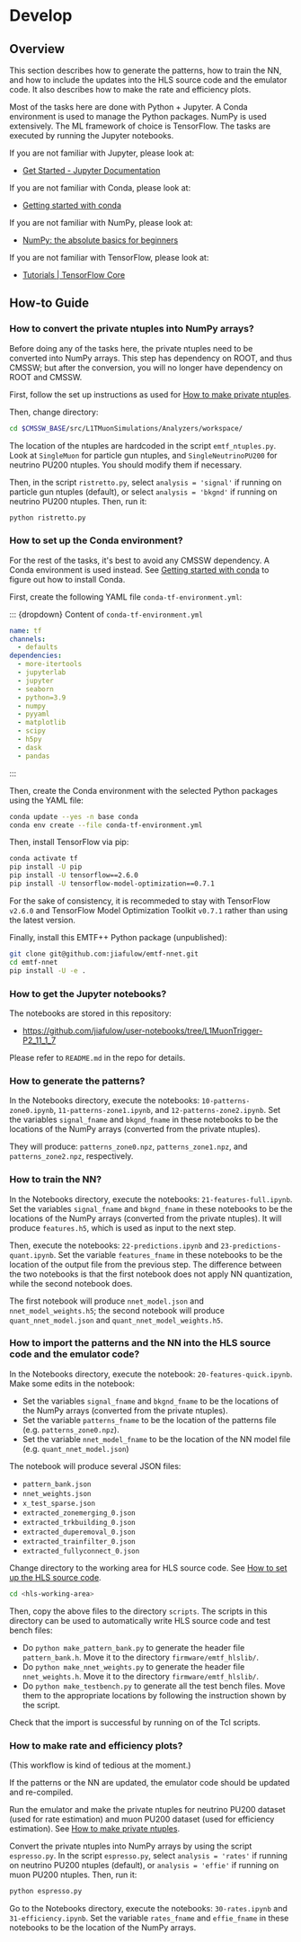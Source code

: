 # Develop

## Overview

This section describes how to generate the patterns, how to train the NN, and how to include the updates into the HLS source code and the emulator code. It also describes how to make the rate and efficiency plots.

Most of the tasks here are done with Python + Jupyter. A Conda environment is used to manage the Python packages. NumPy is used extensively. The ML framework of choice is TensorFlow. The tasks are executed by running the Jupyter notebooks.

If you are not familiar with Jupyter, please look at:

- [Get Started - Jupyter Documentation](https://jupyter.readthedocs.io/en/latest/content-quickstart.html)

If you are not familiar with Conda, please look at:

- [Getting started with conda](https://conda.io/projects/conda/en/latest/user-guide/getting-started.html)

If you are not familiar with NumPy, please look at:

- [NumPy: the absolute basics for beginners](https://numpy.org/doc/stable/user/absolute_beginners.html)

If you are not familiar with TensorFlow, please look at:

- [Tutorials | TensorFlow Core](https://www.tensorflow.org/tutorials)

## How-to Guide

### How to convert the private ntuples into NumPy arrays?

Before doing any of the tasks here, the private ntuples need to be converted into NumPy arrays. This step has dependency on ROOT, and thus CMSSW; but after the conversion, you will no longer have dependency on ROOT and CMSSW.

First, follow the set up instructions as used for [How to make private ntuples](usage.html#how-to-make-private-ntuples).

Then, change directory:

``` bash
cd $CMSSW_BASE/src/L1TMuonSimulations/Analyzers/workspace/
```

The location of the ntuples are hardcoded in the script `emtf_ntuples.py`. Look at `SingleMuon` for particle gun ntuples, and `SingleNeutrinoPU200` for neutrino PU200 ntuples. You should modify them if necessary.

Then, in the script `ristretto.py`, select `analysis = 'signal'` if running on particle gun ntuples (default), or select `analysis = 'bkgnd'` if running on neutrino PU200 ntuples. Then, run it:

``` bash
python ristretto.py
```

### How to set up the Conda environment?

For the rest of the tasks, it's best to avoid any CMSSW dependency. A Conda environment is used instead. See [Getting started with conda](https://conda.io/projects/conda/en/latest/user-guide/getting-started.html) to figure out how to install Conda.

First, create the following YAML file `conda-tf-environment.yml`:

::: {dropdown} Content of `conda-tf-environment.yml`

``` yaml
name: tf
channels:
  - defaults
dependencies:
  - more-itertools
  - jupyterlab
  - jupyter
  - seaborn
  - python=3.9
  - numpy
  - pyyaml
  - matplotlib
  - scipy
  - h5py
  - dask
  - pandas
```

:::

Then, create the Conda environment with the selected Python packages using the YAML file:

``` bash
conda update --yes -n base conda
conda env create --file conda-tf-environment.yml
```

Then, install TensorFlow via pip:

``` bash
conda activate tf
pip install -U pip
pip install -U tensorflow==2.6.0
pip install -U tensorflow-model-optimization==0.7.1
```

For the sake of consistency, it is recommeded to stay with TensorFlow `v2.6.0` and TensorFlow Model Optimization Toolkit `v0.7.1` rather than using the latest version.

Finally, install this EMTF++ Python package (unpublished):

``` bash
git clone git@github.com:jiafulow/emtf-nnet.git
cd emtf-nnet
pip install -U -e .
```

### How to get the Jupyter notebooks?

The notebooks are stored in this repository:

- <https://github.com/jiafulow/user-notebooks/tree/L1MuonTrigger-P2_11_1_7>

Please refer to `README.md` in the repo for details.

### How to generate the patterns?

In the Notebooks directory, execute the notebooks: `10-patterns-zone0.ipynb`, `11-patterns-zone1.ipynb`, and `12-patterns-zone2.ipynb`. Set the variables `signal_fname` and `bkgnd_fname` in these notebooks to be the locations of the NumPy arrays (converted from the private ntuples).

They will produce: `patterns_zone0.npz`, `patterns_zone1.npz`, and `patterns_zone2.npz`, respectively.

### How to train the NN?

In the Notebooks directory, execute the notebooks: `21-features-full.ipynb`. Set the variables `signal_fname` and `bkgnd_fname` in these notebooks to be the locations of the NumPy arrays (converted from the private ntuples).
It will produce `features.h5`, which is used as input to the next step.

Then, execute the notebooks: `22-predictions.ipynb` and `23-predictions-quant.ipynb`. Set the variable `features_fname` in these notebooks to be the location of the output file from the previous step. The difference between the two notebooks is that the first notebook does not apply NN quantization, while the second notebook does.

The first notebook will produce `nnet_model.json` and `nnet_model_weights.h5`; the second notebook will produce `quant_nnet_model.json` and `quant_nnet_model_weights.h5`.

### How to import the patterns and the NN into the HLS source code and the emulator code?

In the Notebooks directory, execute the notebook: `20-features-quick.ipynb`. Make some edits in the notebook:

- Set the variables `signal_fname` and `bkgnd_fname` to be the locations of the NumPy arrays (converted from the private ntuples).
- Set the variable `patterns_fname` to be the location of the patterns file (e.g. `patterns_zone0.npz`).
- Set the variable `nnet_model_fname` to be the location of the NN model file (e.g. `quant_nnet_model.json`)

The notebook will produce several JSON files:

- `pattern_bank.json`
- `nnet_weights.json`
- `x_test_sparse.json`
- `extracted_zonemerging_0.json`
- `extracted_trkbuilding_0.json`
- `extracted_duperemoval_0.json`
- `extracted_trainfilter_0.json`
- `extracted_fullyconnect_0.json`

Change directory to the working area for HLS source code. See [How to set up the HLS source code](usage.html#how-to-set-up-the-hls-source-code).

``` bash
cd <hls-working-area>
```

Then, copy the above files to the directory `scripts`. The scripts in this directory can be used to automatically write HLS source code and test bench files:

- Do `python make_pattern_bank.py` to generate the header file `pattern_bank.h`. Move it to the directory `firmware/emtf_hlslib/`.
- Do `python make_nnet_weights.py` to generate the header file `nnet_weights.h`. Move it to the directory `firmware/emtf_hlslib/`.
- Do `python make_testbench.py` to generate all the test bench files. Move them to the appropriate locations by following the instruction shown by the script.

Check that the import is successful by running on of the Tcl scripts.

### How to make rate and efficiency plots?

(This workflow is kind of tedious at the moment.)

If the patterns or the NN are updated, the emulator code should be updated and re-compiled.

Run the emulator and make the private ntuples for neutrino PU200 dataset (used for rate estimation) and muon PU200 dataset (used for efficiency estimation). See [How to make private ntuples](usage.html#how-to-make-private-ntuples).

Convert the private ntuples into NumPy arrays by using the script `espresso.py`. In the script `espresso.py`, select `analysis = 'rates'` if running on neutrino PU200 ntuples (default), or `analysis = 'effie'` if running on muon PU200 ntuples. Then, run it:

``` bash
python espresso.py
```

Go to the Notebooks directory, execute the notebooks: `30-rates.ipynb` and `31-efficiency.ipynb`. Set the variable `rates_fname` and `effie_fname` in these notebooks to be the location of the NumPy arrays.
